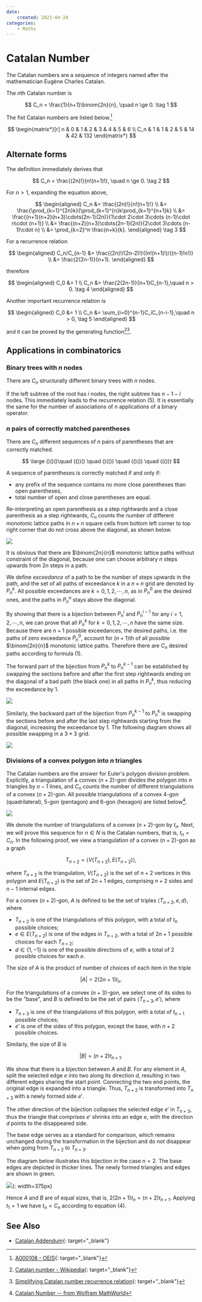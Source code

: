 ```yaml
---
date:
    created: 2023-04-24
categories:
    - Maths
---
```



# Catalan Number

The Catalan numbers are a sequence of integers named after the mathematician Eugène Charles Catalan.

The $n$th Catalan number is

$$
C_n = \frac{1}{n+1}\binom{2n}{n}, \quad n \ge 0. \tag 1
$$

<!-- more -->

The fist Catalan numbers are listed below.[^A000108]

[^A000108]: [A000108 - OEIS](https://oeis.org/A000108){: target="_blank"}

$$
\begin{matrix*}[r]
n & 0 & 1 & 2 & 3 & 4 & 5 & 6 \\
C_n & 1 & 1 & 2 & 5 & 14 & 42 & 132
\end{matrix*}
$$

## Alternate forms

The definition immediately derives that

$$
C_n = \frac{(2n)!}{n!(n+1)!}, \quad n \ge 0. \tag 2
$$

For $n > 1$, expanding the equation above,

$$
\begin{aligned}
C_n &= \frac{(2n)!}{n!(n+1)!} \\
&= \frac{\prod_{k=1}^{2n}k}{\prod_{k=1}^{n}k\prod_{k=1}^{n+1}k} \\
&= \frac{(n+1)(n+2)(n+3)\cdots(2n-1)(2n)}{1\cdot 2\cdot 3\cdots (n-1)\cdot n\cdot (n+1)} \\
&= \frac{(n+2)(n+3)\cdots(2n-1)(2n)}{2\cdot 3\cdots (n-1)\cdot n} \\
&= \prod_{k=2}^n \frac{n+k}{k}.
\end{aligned} \tag 3
$$

For a recurrence relation

$$
\begin{aligned}
C_n/C_{n-1} &= \frac{(2n)!/(2n-2)!}{(n!(n+1)!)/((n-1)!n!)} \\
&= \frac{2(2n-1)}{n+1}.
\end{aligned}
$$

therefore

$$
\begin{aligned}
C_0 &= 1 \\
C_n &= \frac{2(2n-1)}{n+1}C_{n-1},\quad n > 0. \tag 4
\end{aligned}
$$

Another important recurrence relation is

$$
\begin{aligned}
C_0 &= 1 \\
C_n &= \sum_{i=0}^{n-1}C_iC_{n-i-1},\quad n > 0, \tag 5
\end{aligned}
$$

and it can be proved by the generating function[^wikicatalanproof][^secatalanrecur].

[^wikicatalanproof]: [Catalan number - Wikipedia](https://en.wikipedia.org/wiki/Catalan_number#First_proof){: target="_blank"}

[^secatalanrecur]: [Simplifying Catalan number recurrence relation](https://math.stackexchange.com/a/338385){: target="_blank"}

## Applications in combinatorics

### Binary trees with $n$ nodes

There are $C_n$ structurally different binary trees with $n$ nodes.

If the left subtree of the root has $i$ nodes, the right subtree has $n-1-i$ nodes. This immediately leads to the recurrence relation $(5)$. It is essentially the same for the number of associations of $n$ applications of a binary operator.

### $n$ pairs of correctly matched parentheses

There are $C_n$ different sequences of $n$ pairs of parentheses that are correctly matched.

$$
\large ()()()\quad (())() \quad ()(()) \quad (()()) \quad ((()))
$$

A sequence of parentheses is correctly matched if and only if:

* any prefix of the sequence contains no more close parentheses than open parentheses,
* total number of open and close parentheses are equal.

Re-interpreting an open parenthesis as a step rightwards and a close parenthesis as a step rightwards, $C_n$ counts the number of different monotonic lattice paths in $n\times n$ square cells from bottom left corner to top right corner that do not cross above the diagonal, as shown below.

![](https://upload.wikimedia.org/wikipedia/commons/f/f4/Catalan_number_4x4_grid_example.svg)

It is obvious that there are $\binom{2n}{n}$ monotonic lattice paths without constraint of the diagonal, because one can choose arbitrary $n$ steps upwards from $2n$ steps in a path.

We define *exceedance* of a path to be the number of steps upwards in the path, and the set of all paths of exceedance $k$ in a $n\times n$ grid are denoted by $P_n^k$. All possible exceedances are $k = 0, 1, 2, \cdots, n$, as in $P_n^0$ are the desired ones, and the paths in $P_n^n$ stays above the diagonal.

By showing that there is a bijection between $P_n^i$ and $P_n^{i-1}$ for any $i = 1, 2, \cdots, n$, we can prove that all $P_n^k$ for $k = 0, 1, 2, \cdots, n$ have the same size. Because there are $n+1$ possible exceedances, the desired paths, i.e. the paths of zero exceedance $P_n^0$, account for $(n+1)$th of all possible $\binom{2n}{n}$ monotonic lattice paths. Therefore there are $C_n$ desired paths according to formula $(1)$.

The forward part of the bijection from $P_n^k$ to $P_n^{k-1}$ can be established by swapping the sections before and after the first step rightwards ending on the diagonal of a bad path (the black one) in all paths in $P_n^k$, thus reducing the exceedance by 1.

![](https://upload.wikimedia.org/wikipedia/commons/1/13/Catalan_number_swapping_example.png)

Similarly, the backward part of the bijection from $P_n^{k-1}$ to $P_n^k$ is swapping the sections before and after the last step rightwards starting from the diagonal, increasing the exceedance by 1. The following diagram shows all possible swapping in a $3\times 3$ grid.

![](https://upload.wikimedia.org/wikipedia/commons/6/65/Catalan_number_algorithm_table.png)


### Divisions of a convex polygon into $n$ triangles

The Catalan numbers are the answer for Euler's polygon division problem. Explicitly, a triangulation of a convex $(n+2)$-gon divides the polygon into $n$ triangles by $n-1$ lines, and $C_n$ counts the number of different triangulations of a convex $(n+2)$-gon. All possible triangulations of a convex 4-gon (quadrilateral), 5-gon (pentagon) and 6-gon (hexagon) are listed below[^wolframpolygon].

![](https://mathworld.wolfram.com/images/eps-svg/CatalanPolygons_700.svg)

[^wolframpolygon]: [Catalan Number -- from Wolfram MathWorld](https://mathworld.wolfram.com/CatalanNumber.html)

We denote the number of triangulations of a convex $(n+2)$-gon by $t_n$. Next, we will prove this sequence for $n\in N$ is the Catalan numbers, that is, $t_n = C_n$. In the following proof, we view a triangulation of a convex $(n+2)$-gon as a graph

$$
T_{n+2} = \langle V(T_{n+2}), E(T_{n+2}) \rangle,
$$

where $T_{n+2}$ is the triangulation, $V(T_{n+2})$ is the set of $n+2$ vertices in this polygon and $E(T_{n+2})$ is the set of $2n+1$ edges, comprising $n+2$ sides and $n-1$ internal edges.

For a convex $(n+2)$-gon, $A$ is defined to be the set of triples $\langle T_{n+2}, e, d \rangle$, where

* $T_{n+2}$ is one of the triangulations of this polygon, with a total of $t_n$ possible choices;
* $e \in E(T_{n+2})$ is one of the edges in $T_{n+2}$, with a total of $2n+1$ possible choices for each $T_{n+2}$;
* $d \in \{1, -1\}$ is one of the possible directions of $e$, with a total of 2 possible choices for each $e$.

The size of $A$ is the product of number of choices of each item in the triple

$$
|A| = 2(2n+1)t_n.
$$

For the triangulations of a convex $(n+3)$-gon, we select one of its sides to be the "base", and $B$ is defined to be the set of pairs $\langle T_{n+3}, e' \rangle$, where

* $T_{n+3}$ is one of the triangulations of this polygon, with a total of $t_{n+1}$ possible choices;
* $e'$ is one of the sides of this polygon, except the base, with $n+2$ possible choices.

Similarly, the size of $B$ is

$$
|B| = (n+2)t_{n+1}.
$$

We show that there is a bijection between $A$ and $B$. For any element in $A$, split the selected edge $e$ into two along its direction $d$, resulting in two different edges sharing the start point. Connecting the two end points, the original edge is expanded into a triangle. Thus, $T_{n+2}$ is transformed into $T_{n+3}$ with a newly formed side $e'$.

The other direction of the bijection collapses the selected edge $e'$ in $T_{n+3}$, thus the triangle that comprises $e'$ shrinks into an edge $e$, with the direction $d$ points to the disappeared side.

The base edge serves as a standard for comparison, which remains unchanged during the transformation in the bijection and do not disappear when going from $T_{n+2}$ to $T_{n+3}$.

The diagram below illustrates this bijection in the case $n = 2$. The base edges are depicted in thicker lines. The newly formed triangles and edges are shown in green.

![](../img/catalan-euler-triangulation-bijection.svg){: width=375px}

Hence $A$ and $B$ are of equal sizes, that is, $2(2n+1)t_n = (n+2)t_{n+1}$. Applying $t_1 = 1$ we have $t_n = C_n$ according to equation $(4)$.


## See Also

* [Catalan Addendum](https://math.mit.edu/~rstan/ec/catadd.pdf){: target="_blank"}

